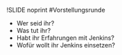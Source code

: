 !SLIDE noprint
#Vorstellungsrunde
* Wer seid ihr?
* Was tut ihr?
* Habt ihr Erfahrungen mit Jenkins?
* Wofür wollt ihr Jenkins einsetzen?
